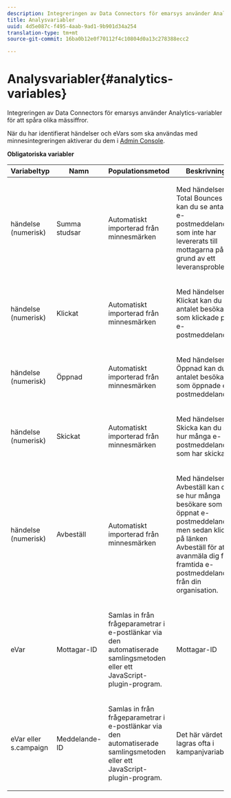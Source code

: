 ```yaml
---
description: Integreringen av Data Connectors för emarsys använder Analytics-variabler för att spåra olika mässiffror.
title: Analysvariabler
uuid: 4d5e087c-f495-4aab-9ad1-9b901d34a254
translation-type: tm+mt
source-git-commit: 16ba0b12e0f70112f4c10804d0a13c278388ecc2

---
```



# Analysvariabler{#analytics-variables}

Integreringen av Data Connectors för emarsys använder Analytics-variabler för att spåra olika mässiffror.

När du har identifierat händelser och eVars som ska användas med minnesintegreringen aktiverar du dem i [Admin Console](https://docs.adobe.com/content/help/en/analytics/admin/admin-tools/c-admin-tools.html).

**Obligatoriska variabler**

<table id="table_5B8F3A1EB55D4BB48F669FB84C857256"> 
 <thead> 
  <tr> 
   <th colname="col1" class="entry"> Variabeltyp </th> 
   <th colname="col2" class="entry"> Namn </th> 
   <th colname="col3" class="entry"> Populationsmetod </th> 
   <th colname="col4" class="entry"> Beskrivning </th> 
  </tr>
 </thead>
 <tbody> 
  <tr> 
   <td colname="col1"> händelse (numerisk) </td> 
   <td colname="col2"> Summa studsar </td> 
   <td colname="col3"> <p>Automatiskt importerad från minnesmärken </p> </td> 
   <td colname="col4"> <p>Med händelsen Total Bounces kan du se antalet e-postmeddelanden som inte har levererats till mottagarna på grund av ett leveransproblem. </p> </td> 
  </tr> 
  <tr> 
   <td colname="col1"> händelse (numerisk) </td> 
   <td colname="col2"> Klickat </td> 
   <td colname="col3"> <p>Automatiskt importerad från minnesmärken </p> </td> 
   <td colname="col4"> <p>Med händelsen Klickat kan du se antalet besökare som klickade på e-postmeddelandet. </p> </td> 
  </tr> 
  <tr> 
   <td colname="col1"> händelse (numerisk) </td> 
   <td colname="col2"> Öppnad </td> 
   <td colname="col3"> <p>Automatiskt importerad från minnesmärken </p> </td> 
   <td colname="col4"> <p>Med händelsen Öppnad kan du se antalet besökare som öppnade e-postmeddelandet. </p> </td> 
  </tr> 
  <tr> 
   <td colname="col1"> händelse (numerisk) </td> 
   <td colname="col2"> Skickat </td> 
   <td colname="col3"> <p>Automatiskt importerad från minnesmärken </p> </td> 
   <td colname="col4"> <p>Med händelsen Skicka kan du se hur många e-postmeddelanden som har skickats. </p> </td> 
  </tr> 
  <tr> 
   <td colname="col1"> händelse (numerisk) </td> 
   <td colname="col2"> Avbeställ </td> 
   <td colname="col3"> <p>Automatiskt importerad från minnesmärken </p> </td> 
   <td colname="col4"> <p>Med händelsen Avbeställ kan du se hur många besökare som har öppnat e-postmeddelandet men sedan klickat på länken Avbeställ för att avanmäla dig från framtida e-postmeddelanden från din organisation. </p> </td> 
  </tr> 
  <tr> 
   <td colname="col1"> eVar </td> 
   <td colname="col2"> Mottagar-ID </td> 
   <td colname="col3"> <p>Samlas in från frågeparametrar i e-postlänkar via den automatiserade samlingsmetoden eller ett JavaScript-plugin-program. </p> </td> 
   <td colname="col4"> Mottagar-ID </td> 
  </tr> 
  <tr> 
   <td colname="col1"> eVar eller s.campaign </td> 
   <td colname="col2"> Meddelande-ID </td> 
   <td colname="col3"> <p>Samlas in från frågeparametrar i e-postlänkar via den automatiserade samlingsmetoden eller ett JavaScript-plugin-program. </p> </td> 
   <td colname="col4"> Det här värdet lagras ofta i kampanjvariabeln. </td> 
  </tr> 
 </tbody> 
</table>

